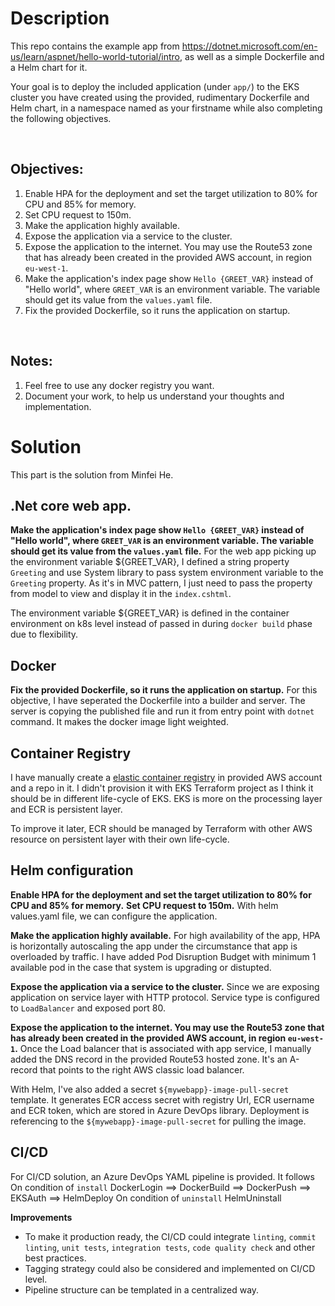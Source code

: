 # Description
This repo contains the example app from https://dotnet.microsoft.com/en-us/learn/aspnet/hello-world-tutorial/intro, as well as a simple Dockerfile and a Helm chart for it.

Your goal is to deploy the included application (under `app/`) to the EKS cluster you have created using the provided, rudimentary Dockerfile and Helm chart, in a namespace named as your firstname while also completing the following objectives.

<br>

## Objectives:

1. Enable HPA for the deployment and set the target utilization to 80% for CPU and 85% for memory.
2. Set CPU request to 150m.
3. Make the application highly available.
4. Expose the application via a service to the cluster.
5. Expose the application to the internet. You may use the Route53 zone that has already been created in the provided AWS account, in region `eu-west-1`.
6. Make the application's index page show `Hello {GREET_VAR}` instead of "Hello world", where `GREET_VAR` is an environment variable. The variable should get its value from the `values.yaml` file.
7. Fix the provided Dockerfile, so it runs the application on startup.

<br>

## Notes:
1. Feel free to use any docker registry you want.
2. Document your work, to help us understand your thoughts and implementation.

# Solution
This part is the solution from Minfei He.

## .Net core web app.
**Make the application's index page show `Hello {GREET_VAR}` instead of "Hello world", where `GREET_VAR` is an environment variable. The variable should get its value from the `values.yaml` file.**
For the web app picking up the environment variable ${GREET_VAR}, I defined a string property `Greeting` and use System library to pass system environment variable to the `Greeting` property. As it's in MVC pattern, I just need to pass the property from model to view and display it in the `index.cshtml`.

The environment variable ${GREET_VAR} is defined in the container environment on k8s level instead of passed in during `docker build` phase due to flexibility.

## Docker
**Fix the provided Dockerfile, so it runs the application on startup.**
For this objective, I have seperated the Dockerfile into a builder and server. The server is copying the published file and run it from entry point with `dotnet` command. It makes the docker image light weighted.

## Container Registry
I have manually create a [elastic container registry](https://eu-west-1.console.aws.amazon.com/ecr/repositories?region=eu-west-1) in provided AWS account and a repo in it. I didn't provision it with EKS Terraform project as I think it should be in different life-cycle of EKS. EKS is more on the processing layer and ECR is persistent layer. 

To improve it later, ECR should be managed by Terraform with other AWS resource on persistent layer with their own life-cycle.

## Helm configuration
**Enable HPA for the deployment and set the target utilization to 80% for CPU and 85% for memory.**
**Set CPU request to 150m.**
With helm values.yaml file, we can configure the application.

**Make the application highly available.**
For high availability of the app, HPA is horizontally autoscaling the app under the circumstance that app is overloaded by traffic. I have added Pod Disruption Budget with minimum 1 available pod in the case that system is upgrading or distupted.

**Expose the application via a service to the cluster.**
Since we are exposing application on service layer with HTTP protocol. Service type is configured to `LoadBalancer` and exposed port 80.

**Expose the application to the internet. You may use the Route53 zone that has already been created in the provided AWS account, in region `eu-west-1`.**
Once the Load balancer that is associated with app service, I manually added the DNS record in the provided Route53 hosted zone. It's an A-record that points to the right AWS classic load balancer.

With Helm, I've also added a secret `${mywebapp}-image-pull-secret` template. It generates ECR access secret with registry Url, ECR username and ECR token, which are stored in Azure DevOps library. Deployment is referencing to the `${mywebapp}-image-pull-secret` for pulling the image.

## CI/CD
For CI/CD solution, an Azure DevOps YAML pipeline is provided. It follows
On condition of `install`
    DockerLogin ==> DockerBuild ==> DockerPush ==> EKSAuth ==> HelmDeploy
On condition of `uninstall`
    HelmUninstall

**Improvements**
- To make it production ready, the CI/CD could integrate `linting`, `commit linting`, `unit tests`, `integration tests`, `code quality check` and other best practices.
- Tagging strategy could also be considered and implemented on CI/CD level.
- Pipeline structure can be templated in a centralized way.
